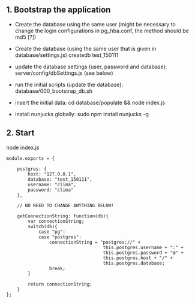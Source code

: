 ## 1. Bootstrap the application

- Create the database using the same user (might be necessary to change the login configurations in pg_hba.conf, the method should be md5 [?])

- Create the database (using the same user that is given in database/settings.js)
	createdb test_150111

- update the database settings (user, password and database): server/config/dbSettings.js (see below) 
- run the initial scripts (update the database): database/000_bootstrap_db.sh
- insert the initial data: cd database/populate && node index.js
- install nunjucks globally: sudo npm install nunjucks -g


## 2. Start 

node index.js




```
module.exports = {

    postgres: {
        host: "127.0.0.1",
        database: "test_150111",
        username: "clima",
        password: "clima"
    },

    // NO NEED TO CHANGE ANYTHING BELOW!

    getConnectionString: function(db){
        var connectionString;
        switch(db){
            case "pg":
            case "postgres":
                connectionString = "postgres://" +
                                    this.postgres.username + ":" +
                                    this.postgres.password + "@" +
                                    this.postgres.host + "/" +
                                    this.postgres.database;
                break;
        }

        return connectionString;
    }
};


```